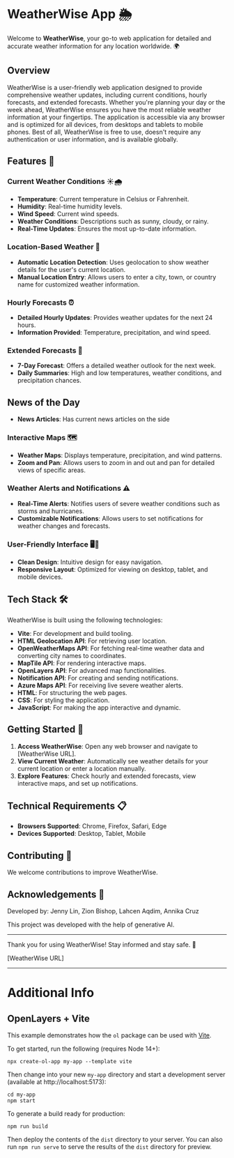 # WeatherWise App 🌦️

Welcome to **WeatherWise**, your go-to web application for detailed and accurate weather information for any location worldwide. 🌍


## Overview

WeatherWise is a user-friendly web application designed to provide comprehensive weather updates, including current conditions, hourly forecasts, and extended forecasts. Whether you're planning your day or the week ahead, WeatherWise ensures you have the most reliable weather information at your fingertips. The application is accessible via any browser and is optimized for all devices, from desktops and tablets to mobile phones. Best of all, WeatherWise is free to use, doesn't require any authentication or user information, and is available globally.

## Features 🌟

### Current Weather Conditions ☀️🌧️
- **Temperature**: Current temperature in Celsius or Fahrenheit.
- **Humidity**: Real-time humidity levels.
- **Wind Speed**: Current wind speeds.
- **Weather Conditions**: Descriptions such as sunny, cloudy, or rainy.
- **Real-Time Updates**: Ensures the most up-to-date information.

### Location-Based Weather 📍
- **Automatic Location Detection**: Uses geolocation to show weather details for the user's current location.
- **Manual Location Entry**: Allows users to enter a city, town, or country name for customized weather information.

### Hourly Forecasts ⏰
- **Detailed Hourly Updates**: Provides weather updates for the next 24 hours.
- **Information Provided**: Temperature, precipitation, and wind speed.

### Extended Forecasts 📅
- **7-Day Forecast**: Offers a detailed weather outlook for the next week.
- **Daily Summaries**: High and low temperatures, weather conditions, and precipitation chances.

## News of the Day
- **News Articles**: Has current news articles on the side

### Interactive Maps 🗺️
- **Weather Maps**: Displays temperature, precipitation, and wind patterns.
- **Zoom and Pan**: Allows users to zoom in and out and pan for detailed views of specific areas.

### Weather Alerts and Notifications ⚠️
- **Real-Time Alerts**: Notifies users of severe weather conditions such as storms and hurricanes.
- **Customizable Notifications**: Allows users to set notifications for weather changes and forecasts.

### User-Friendly Interface 🖥️📱
- **Clean Design**: Intuitive design for easy navigation.
- **Responsive Layout**: Optimized for viewing on desktop, tablet, and mobile devices.

## Tech Stack 🛠️

WeatherWise is built using the following technologies:

- **Vite**: For development and build tooling.
- **HTML Geolocation API**: For retrieving user location.
- **OpenWeatherMaps API**: For fetching real-time weather data and converting city names to coordinates.
- **MapTile API**: For rendering interactive maps.
- **OpenLayers API**: For advanced map functionalities.
- **Notification API**: For creating and sending notifications.
- **Azure Maps API**: For receiving live severe weather alerts.
- **HTML**: For structuring the web pages.
- **CSS**: For styling the application.
- **JavaScript**: For making the app interactive and dynamic.

## Getting Started 🚀

1. **Access WeatherWise**: Open any web browser and navigate to [WeatherWise URL].
2. **View Current Weather**: Automatically see weather details for your current location or enter a location manually.
3. **Explore Features**: Check hourly and extended forecasts, view interactive maps, and set up notifications.

## Technical Requirements 📋

- **Browsers Supported**: Chrome, Firefox, Safari, Edge
- **Devices Supported**: Desktop, Tablet, Mobile

## Contributing 🤝

We welcome contributions to improve WeatherWise. 

## Acknowledgements 🙏

Developed by: Jenny Lin, Zion Bishop, Lahcen Aqdim, Annika Cruz

This project was developed with the help of generative AI.

---

Thank you for using WeatherWise! Stay informed and stay safe. 🌈

[WeatherWise URL]

----

# Additional Info



## OpenLayers + Vite

This example demonstrates how the `ol` package can be used with [Vite](https://vitejs.dev/).

To get started, run the following (requires Node 14+):

    npx create-ol-app my-app --template vite

Then change into your new `my-app` directory and start a development server (available at http://localhost:5173):

    cd my-app
    npm start

To generate a build ready for production:

    npm run build

Then deploy the contents of the `dist` directory to your server.  You can also run `npm run serve` to serve the results of the `dist` directory for preview.
